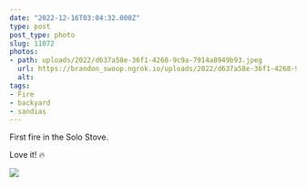 ```yaml
---
date: "2022-12-16T03:04:32.000Z"
type: post 
post_type: photo
slug: 11072
photos: 
- path: uploads/2022/d637a58e-36f1-4268-9c9a-7914a8949b93.jpeg
  url: https://brandon_swoop.ngrok.io/uploads/2022/d637a58e-36f1-4268-9c9a-7914a8949b93.jpeg
  alt: 
tags: 
- Fire
- backyard
- sandias
---
```

First fire in the Solo Stove. 

Love it! 🔥


![](/uploads/2022/d637a58e-36f1-4268-9c9a-7914a8949b93.jpeg)
